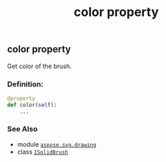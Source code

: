 ﻿---
title: color property
second_title: Aspose.SVG for Python via .NET API References
description: 
type: docs
weight: 40
url: /python-net/aspose.svg.drawing/isolidbrush/color/
is_root: false
---

## color property


Get color of the brush.
### Definition:
```python
@property
def color(self):
    ...
```

### See Also
* module [`aspose.svg.drawing`](../../)
* class [`ISolidBrush`](/svg/python-net/aspose.svg.drawing/isolidbrush)
